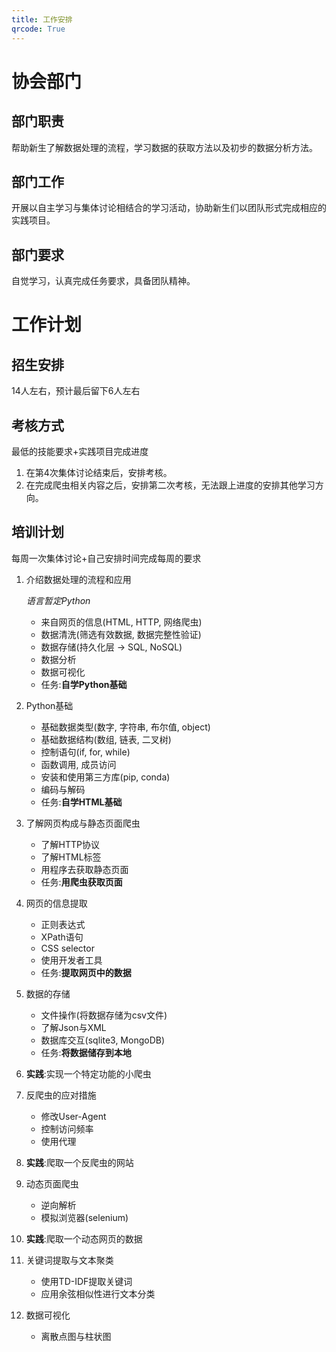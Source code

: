 ```yaml
---
title: 工作安排
qrcode: True
---
```

# 协会部门

## 部门职责

帮助新生了解数据处理的流程，学习数据的获取方法以及初步的数据分析方法。

## 部门工作

开展以自主学习与集体讨论相结合的学习活动，协助新生们以团队形式完成相应的实践项目。

## 部门要求

自觉学习，认真完成任务要求，具备团队精神。


# 工作计划

## 招生安排
14人左右，预计最后留下6人左右

## 考核方式
最低的技能要求+实践项目完成进度
1. 在第4次集体讨论结束后，安排考核。
2. 在完成爬虫相关内容之后，安排第二次考核，无法跟上进度的安排其他学习方向。

## 培训计划
每周一次集体讨论+自己安排时间完成每周的要求

1. 介绍数据处理的流程和应用
    
    _语言暂定Python_
    * 来自网页的信息(HTML, HTTP, 网络爬虫)
    * 数据清洗(筛选有效数据, 数据完整性验证)
    * 数据存储(持久化层 -> SQL, NoSQL)
    * 数据分析
    * 数据可视化
    * 任务:**自学Python基础**

1. Python基础

    * 基础数据类型(数字, 字符串, 布尔值, object)
    * 基础数据结构(数组, 链表, 二叉树)
    * 控制语句(if, for, while)
    * 函数调用, 成员访问
    * 安装和使用第三方库(pip, conda)
    * 编码与解码
    * 任务:**自学HTML基础**

2. 了解网页构成与静态页面爬虫

    * 了解HTTP协议
    * 了解HTML标签
    * 用程序去获取静态页面
    * 任务:**用爬虫获取页面**

3. 网页的信息提取

    * 正则表达式
    * XPath语句
    * CSS selector
    * 使用开发者工具
    * 任务:**提取网页中的数据**

4. 数据的存储

    * 文件操作(将数据存储为csv文件)
    * 了解Json与XML
    * 数据库交互(sqlite3, MongoDB)
    * 任务:**将数据储存到本地**

4. **实践**:实现一个特定功能的小爬虫

5. 反爬虫的应对措施

    * 修改User-Agent
    * 控制访问频率
    * 使用代理

5. **实践**:爬取一个反爬虫的网站

5. 动态页面爬虫

    * 逆向解析
    * 模拟浏览器(selenium)

5. **实践**:爬取一个动态网页的数据

99. 关键词提取与文本聚类
    
    * 使用TD-IDF提取关键词
    * 应用余弦相似性进行文本分类

99. 数据可视化

    * 离散点图与柱状图